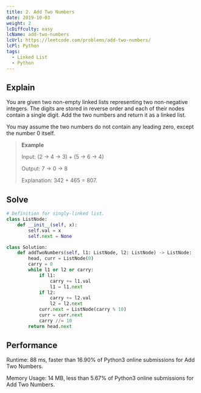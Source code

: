 ```yaml
---
title: 2. Add Two Numbers
date: 2019-10-03
weight: 2
lcDiffculty: easy
lcName: add-two-numbers
lcUrl: https://leetcode.com/problems/add-two-numbers/
lcPl: Python
tags:
  - Linked List
  - Python
---
```


## Explain 

You are given two non-empty linked lists representing two non-negative integers. The digits are stored in reverse order and each of their nodes contain a single digit. Add the two numbers and return it as a linked list.

You may assume the two numbers do not contain any leading zero, except the number 0 itself.

> **Example**
> 
> Input: (2 -> 4 -> 3) + (5 -> 6 -> 4)
> 
> Output: 7 -> 0 -> 8
> 
> Explanation: 342 + 465 = 807.


## Solve

``` python
# Definition for singly-linked list.
class ListNode:
    def __init__(self, x):
        self.val = x
        self.next = None

class Solution:
    def addTwoNumbers(self, l1: ListNode, l2: ListNode) -> ListNode:
        head, curr = ListNode(0)
        carry = 0
        while l1 or l2 or carry:
            if l1:
                carry += l1.val
                l1 = l1.next
            if l2:
                carry += l2.val
                l2 = l2.next
            curr.next = ListNode(carry % 10)
            curr = curr.next
            carry //= 10
        return head.next
```

## Performance

Runtime: 88 ms, faster than 16.90% of Python3 online submissions for Add Two Numbers.

Memory Usage: 14 MB, less than 5.67% of Python3 online submissions for Add Two Numbers.
